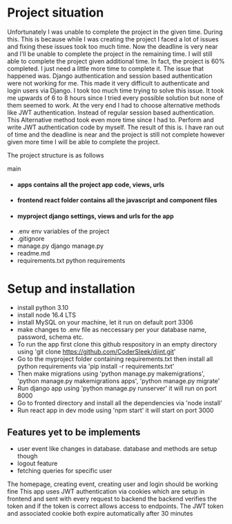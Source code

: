 # Project situation

 Unfortunately I was unable to complete the project in the given time. During this. This is because while I was creating the project I faced a lot of issues and fixing these issues took too much time. Now the deadline is very near and I'll be unable to complete the project in the remaining time. I will still able to complete the project given additional time. In fact, the project is 60% completed. I just need a little more time to complete it. The issue that happened was. Django authentication and session based authentication were not working for me. This made it very difficult to authenticate and login users via Django. I took too much time trying to solve this issue. It took me upwards of 6 to 8 hours since I tried every possible solution but none of them seemed to work. At the very end I had to choose alternative methods like JWT authentication. Instead of regular session based authentication. This Alternative method took even more time since I had to. Perform and write JWT authentication code by myself. The result of this is. I have ran out of time and the deadline is near and the project is still not complete however given more time I will be able to complete the project.

The project structure is as follows

main
- #### apps          contains all the project app code, views, urls
- #### frontend      react folder contains all the javascript and component files
- #### myproject     django settings, views and urls for the app
- .env              env variables of the project
- .gitignore
- manage.py         django manage.py
- readme.md
- requirements.txt   python requirements

# Setup and installation
- install python 3.10
- install node 16.4 LTS
- install MySQL on your machine, let it run on default port 3306
- make changes to .env file as neccessary per your database name, password, schema etc.
- To run the app first clone this github respository in an empty directory using 'git clone https://github.com/CoderSleek/djint.git'
- Go to the myproject folder containing requirements.txt then install all python requirements via 'pip install -r requirements.txt'
- Then make migrations using 'python manage.py makemigrations', 'python manage.py makemigrations apps', 'python manage.py migrate'
- Run django app using 'python manage.py runserver' it will run on port 8000
- Go to fronted directory and install all the dependencies via 'node install'
- Run react app in dev mode using 'npm start' it will start on port 3000


## Features yet to be implements
- user event like changes in database. database and methods are setup though
- logout feature
- fetching queries for specific user


The homepage, creating event, creating user and login should be working fine
This app uses JWT authentication via cookies which are setup in frontend and sent with every request to backend
the backend verifies the token and if the token is correct allows access to endpoints.
The JWT token and associated cookie both expire automatically after 30 minutes
